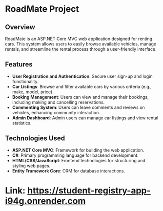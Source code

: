 # RoadMate Project

## Overview
RoadMate is an ASP.NET Core MVC web application designed for renting cars. This system allows users to easily browse available vehicles, manage rentals, and streamline the rental process through a user-friendly interface.

## Features
- **User Registration and Authentication**: Secure user sign-up and login functionality.
- **Car Listings**: Browse and filter available cars by various criteria (e.g., make, model, price).
- **Booking Management**: Users can view and manage their bookings, including making and cancelling reservations.
- **Commenting System**: Users can leave comments and reviews on vehicles, enhancing community interaction.
- **Admin Dashboard**: Admin users can manage car listings and view rental statistics.

## Technologies Used
- **ASP.NET Core MVC**: Framework for building the web application.
- **C#**: Primary programming language for backend development.
- **HTML/CSS/JavaScript**: Frontend technologies for structuring and styling web pages.
- **Entity Framework Core**: ORM for database interactions.

# Link: https://student-registry-app-i94g.onrender.com
